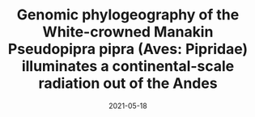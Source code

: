 ---
title: "Genomic phylogeography of the White-crowned Manakin Pseudopipra pipra (Aves: Pipridae) illuminates a continental-scale radiation out of the Andes"
collection: publications
permalink: /publication/2021-05-18-Berv_et_al_2021
date: 2021-05-18
venue: 'Molecular Phylogenetics and Evolution'
paperurl: 'https://github.com/jakeberv/jakeberv.github.io/raw/master/files/pdf/papers/files/papers/Berv_et_al_2021.pdf'
link: 'https://doi.org/10.1016/j.ympev.2021.107205'
citation: 'Berv, J. S., Campagna, L., Feo, T. J., Castro-Astor, I., Ribas, C. C., Prum, R. O., Lovette, I. J., (2021). Genomic phylogeography of the White-crowned Manakin Pseudopipra pipra (Aves: Pipridae) illuminates a continental-scale radiation out of the Andes. <i>Molecular Phylogenetics and Evolution</i> 164, 107205.'
---